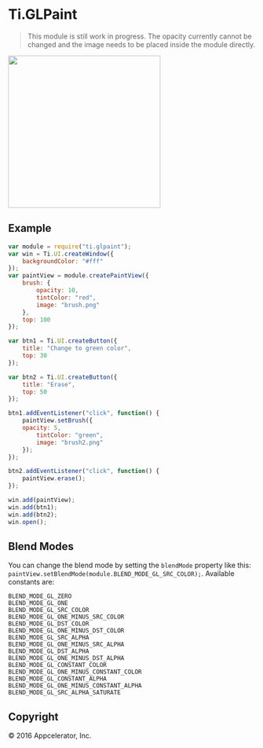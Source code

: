 # Ti.GLPaint

> This module is still work in progress. The opacity currently cannot be changed and the image needs to be placed inside the module directly.

<img width="310" src="http://abload.de/img/simulatorscreenshot09b4jwb.png">

## Example

```js
var module = require("ti.glpaint");
var win = Ti.UI.createWindow({
    backgroundColor: "#fff"
});
var paintView = module.createPaintView({
    brush: {
        opacity: 10,
        tintColor: "red",
        image: "brush.png"
    },
    top: 100
});

var btn1 = Ti.UI.createButton({
    title: "Change to green color",
    top: 30
});

var btn2 = Ti.UI.createButton({
    title: "Erase",
    top: 50
});

btn1.addEventListener("click", function() {
    paintView.setBrush({
    opacity: 5,
        tintColor: "green",
        image: "brush2.png"
    });
});

btn2.addEventListener("click", function() {
    paintView.erase();
});

win.add(paintView);
win.add(btn1);
win.add(btn2);
win.open();
```

## Blend Modes
You can change the blend mode by setting the `blendMode` property like this: `paintView.setBlendMode(module.BLEND_MODE_GL_SRC_COLOR);`.
Available constants are:
```
BLEND_MODE_GL_ZERO
BLEND_MODE_GL_ONE
BLEND_MODE_GL_SRC_COLOR
BLEND_MODE_GL_ONE_MINUS_SRC_COLOR
BLEND_MODE_GL_DST_COLOR
BLEND_MODE_GL_ONE_MINUS_DST_COLOR
BLEND_MODE_GL_SRC_ALPHA
BLEND_MODE_GL_ONE_MINUS_SRC_ALPHA
BLEND_MODE_GL_DST_ALPHA
BLEND_MODE_GL_ONE_MINUS_DST_ALPHA
BLEND_MODE_GL_CONSTANT_COLOR
BLEND_MODE_GL_ONE_MINUS_CONSTANT_COLOR
BLEND_MODE_GL_CONSTANT_ALPHA
BLEND_MODE_GL_ONE_MINUS_CONSTANT_ALPHA
BLEND_MODE_GL_SRC_ALPHA_SATURATE
```

## Copyright

&copy; 2016 Appcelerator, Inc.